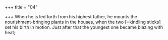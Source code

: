 +++
title = "04"

+++
 When he is led forth from his highest father, he mounts the
nourishment-bringing plants in the houses,
when the two [=kindling sticks] set his birth in motion. Just after that  the youngest one became blazing with heat;